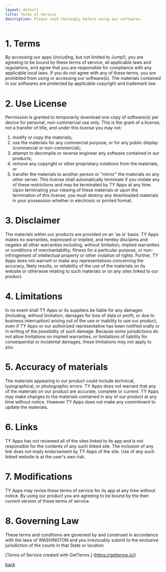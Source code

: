 ```yaml
---
layout: default
title: Terms of Service
description: Please read thorougly before using our softwares.
---
```

# 1. Terms

By accessing our apps (including, but not limited to Jump!), you are agreeing to be bound by these terms of service, all applicable laws and regulations, and agree that you are responsible for compliance with any applicable local laws. If you do not agree with any of these terms, you are prohibited from using or accessing our software(s). The materials contained in our softwares are protected by applicable copyright and trademark law.

# 2. Use License
Permission is granted to temporarily download one copy of software(s) per device for personal, non-commercial use only. This is the grant of a license, not a transfer of title, and under this license you may not:
1. modify or copy the materials;
2. use the materials for any commercial purpose, or for any public display (commercial or non-commercial);
3. attempt to decompile or reverse engineer any software contained in our products;
4. remove any copyright or other proprietary notations from the materials; or
5. transfer the materials to another person or "mirror" the materials on any other server.
This license shall automatically terminate if you violate any of these restrictions and may be terminated by TY Apps at any time. Upon terminating your viewing of these materials or upon the termination of this license, you must destroy any downloaded materials in your possession whether in electronic or printed format.

# 3. Disclaimer
The materials within our products are provided on an 'as is' basis. TY Apps makes no warranties, expressed or implied, and hereby disclaims and negates all other warranties including, without limitation, implied warranties or conditions of merchantability, fitness for a particular purpose, or non-infringement of intellectual property or other violation of rights.
Further, TY Apps does not warrant or make any representations concerning the accuracy, likely results, or reliability of the use of the materials on its website or otherwise relating to such materials or on any sites linked to our product.

# 4. Limitations
In no event shall TY Apps or its suppliers be liable for any damages (including, without limitation, damages for loss of data or profit, or due to business interruption) arising out of the use or inability to use our product, even if TY Apps or our authorized representative has been notified orally or in writing of the possibility of such damage. Because some jurisdictions do not allow limitations on implied warranties, or limitations of liability for consequential or incidental damages, these limitations may not apply to you.

# 5. Accuracy of materials
The materials appearing in our product could include technical, typographical, or photographic errors. TY Apps does not warrant that any of the materials on our product are accurate, complete or current. TY Apps may make changes to the materials contained in any of our product at any time without notice. However TY Apps does not make any commitment to update the materials.

# 6. Links
TY Apps has not reviewed all of the sites linked to its app and is not responsible for the contents of any such linked site. The inclusion of any link does not imply endorsement by TY Apps of the site. Use of any such linked website is at the user's own risk.

# 7. Modifications
TY Apps may revise these terms of service for its app at any time without notice. By using our product you are agreeing to be bound by the then current version of these terms of service.

# 8. Governing Law
These terms and conditions are governed by and construed in accordance with the laws of WASHINGTON and you irrevocably submit to the exclusive jurisdiction of the courts in that State or location.

[Terms of Service created with GetTerms.] (https://getterms.io/)

[back](./)









